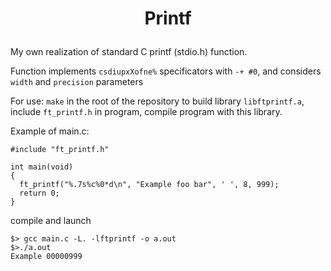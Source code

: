# <p align=center> Printf </p>

My own realization of standard C printf (stdio.h) function.

Function implements `csdiupxXofne%` specificators with `-+ #0`, and considers `width` and `precision` parameters

For use:
`make` in the root of the repository to build library `libftprintf.a`, include `ft_printf.h` in program, compile program with this library.

Example of main.c:

```
#include "ft_printf.h"

int main(void) 
{
  ft_printf("%.7s%c%0*d\n", "Example foo bar", ' ', 8, 999);
  return 0;
}
```

compile and launch

```
$> gcc main.c -L. -lftprintf -o a.out
$>./a.out
Example 00000999
```
